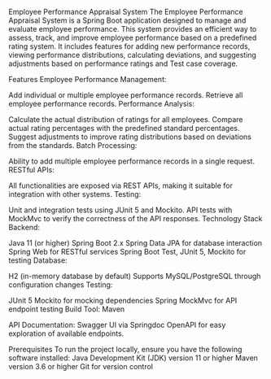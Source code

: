 Employee Performance Appraisal System
The Employee Performance Appraisal System is a Spring Boot application designed to manage and evaluate employee performance. This system provides an efficient way to assess, track, and improve employee performance based on a predefined rating system. It includes features for adding new performance records, viewing performance distributions, calculating deviations, and suggesting adjustments based on performance ratings and Test case coverage. 

Features
Employee Performance Management:

Add individual or multiple employee performance records.
Retrieve all employee performance records.
Performance Analysis:

Calculate the actual distribution of ratings for all employees.
Compare actual rating percentages with the predefined standard percentages.
Suggest adjustments to improve rating distributions based on deviations from the standards.
Batch Processing:

Ability to add multiple employee performance records in a single request.
RESTful APIs:

All functionalities are exposed via REST APIs, making it suitable for integration with other systems.
Testing:

Unit and integration tests using JUnit 5 and Mockito.
API tests with MockMvc to verify the correctness of the API responses.
Technology Stack
Backend:

Java 11 (or higher)
Spring Boot 2.x
Spring Data JPA for database interaction
Spring Web for RESTful services
Spring Boot Test, JUnit 5, Mockito for testing
Database:

H2 (in-memory database by default)
Supports MySQL/PostgreSQL through configuration changes
Testing:

JUnit 5
Mockito for mocking dependencies
Spring MockMvc for API endpoint testing
Build Tool: Maven

API Documentation:
Swagger UI via Springdoc OpenAPI for easy exploration of available endpoints.

Prerequisites
To run the project locally, ensure you have the following software installed:
Java Development Kit (JDK) version 11 or higher
Maven version 3.6 or higher
Git for version control

